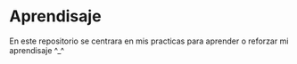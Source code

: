# Aprendisaje

En este repositorio se centrara en mis practicas para aprender o reforzar mi 
aprendisaje ^_^

